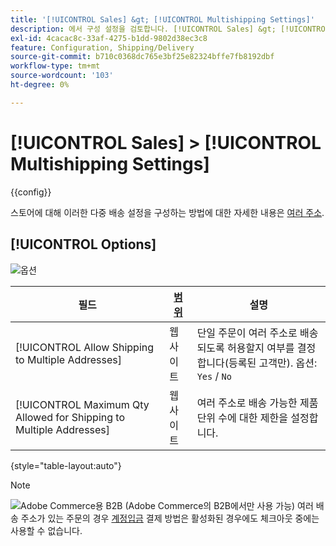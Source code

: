 ```yaml
---
title: '[!UICONTROL Sales] &gt; [!UICONTROL Multishipping Settings]'
description: 에서 구성 설정을 검토합니다. [!UICONTROL Sales] &gt; [!UICONTROL Multishipping Settings] 상거래 관리자의 페이지입니다.
exl-id: 4cacac8c-33af-4275-b1dd-9802d38ec3c8
feature: Configuration, Shipping/Delivery
source-git-commit: b710c0368dc765e3bf25e82324bffe7fb8192dbf
workflow-type: tm+mt
source-wordcount: '103'
ht-degree: 0%

---
```


# [!UICONTROL Sales] > [!UICONTROL Multishipping Settings]

{{config}}

스토어에 대해 이러한 다중 배송 설정을 구성하는 방법에 대한 자세한 내용은 [여러 주소](../../stores-purchase/shipping-settings.md#multiple-addresses).

## [!UICONTROL Options]

![옵션](./assets/multishipping-settings-options.png)<!-- zoom -->

<!-- [Options](https://docs.magento.com/user-guide/shipping/shipping-multiaddress.html) -->

| 필드 | [범위](../../getting-started/websites-stores-views.md#scope-settings) | 설명 |
|--- |--- |--- |
| [!UICONTROL Allow Shipping to Multiple Addresses] | 웹 사이트 | 단일 주문이 여러 주소로 배송되도록 허용할지 여부를 결정합니다(등록된 고객만). 옵션: `Yes` / `No` |
| [!UICONTROL Maximum Qty Allowed for Shipping to Multiple Addresses] | 웹 사이트 | 여러 주소로 배송 가능한 제품 단위 수에 대한 제한을 설정합니다. |

{style="table-layout:auto"}

>[!NOTE]
>
>![Adobe Commerce용 B2B](../../assets/b2b.svg) (Adobe Commerce의 B2B에서만 사용 가능) 여러 배송 주소가 있는 주문의 경우 [계정입금](../../b2b/enable-basic-features.md#configure-payment-on-account) 결제 방법은 활성화된 경우에도 체크아웃 중에는 사용할 수 없습니다.
